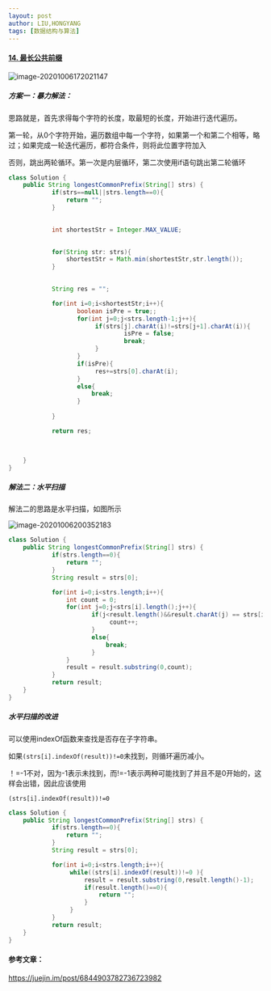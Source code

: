 ```yaml
---
layout: post
author: LIU,HONGYANG
tags: [数据结构与算法]
---
```




#### [14. 最长公共前缀](https://leetcode-cn.com/problems/longest-common-prefix/)

![image-20201006172021147](https://tva1.sinaimg.cn/large/007S8ZIlgy1gjfqj62hdoj30w40ny0v9.jpg)





##### 方案一：暴力解法：

思路就是，首先求得每个字符的长度，取最短的长度，开始进行迭代遍历。

第一轮，从0个字符开始，遍历数组中每一个字符，如果第一个和第二个相等，略过；如果完成一轮迭代遍历，都符合条件，则将此位置字符加入

否则，跳出两轮循环。第一次是内层循环，第二次使用if语句跳出第二轮循环



```java
class Solution {
    public String longestCommonPrefix(String[] strs) {
            if(strs==null||strs.length==0){
                return "";
            }
            

            int shortestStr = Integer.MAX_VALUE;

            
            for(String str: strs){
                shortestStr = Math.min(shortestStr,str.length());
            }

         
            String res = "";

            for(int i=0;i<shortestStr;i++){     
                   boolean isPre = true;;
                   for(int j=0;j<strs.length-1;j++){
                        if(strs[j].charAt(i)!=strs[j+1].charAt(i)){
                                isPre = false;
                                break;
                        }   
                   }
                   if(isPre){
                        res+=strs[0].charAt(i);
                   }
                   else{
                       break;
                   }
                   
            } 

            return res;


      
    }
}
```





##### 解法二：水平扫描



解法二的思路是水平扫描，如图所示

![image-20201006200352183](https://tva1.sinaimg.cn/large/007S8ZIlgy1gjfv9a4l1lj31500u0k1l.jpg)







```java
class Solution {
    public String longestCommonPrefix(String[] strs) {
            if(strs.length==0){
                return "";
            }
            String result = strs[0];

            for(int i=0;i<strs.length;i++){
                int count = 0;
                for(int j=0;j<strs[i].length();j++){
                       if(j<result.length()&&result.charAt(j) == strs[i].charAt(j)){
                            count++;
                       }
                       else{
                           break;
                       }
                }   
                result = result.substring(0,count);
            }
            return result;
    }
}
```





##### 水平扫描的改进

可以使用indexOf函数来查找是否存在子字符串。



如果`(strs[i].indexOf(result))!=0`未找到，则循环遍历减小。

！=-1不对，因为-1表示未找到，而!=-1表示两种可能找到了并且不是0开始的，这样会出错，因此应该使用

`(strs[i].indexOf(result))!=0`



```java
class Solution {
    public String longestCommonPrefix(String[] strs) {
            if(strs.length==0){
                return "";
            }
            String result = strs[0];

            for(int i=0;i<strs.length;i++){
                 while((strs[i].indexOf(result))!=0 ){
                     result = result.substring(0,result.length()-1);
                     if(result.length()==0){
                         return "";
                     }
                 }
            }
            return result;
    }
}
```







####  参考文章：

https://juejin.im/post/6844903782736723982